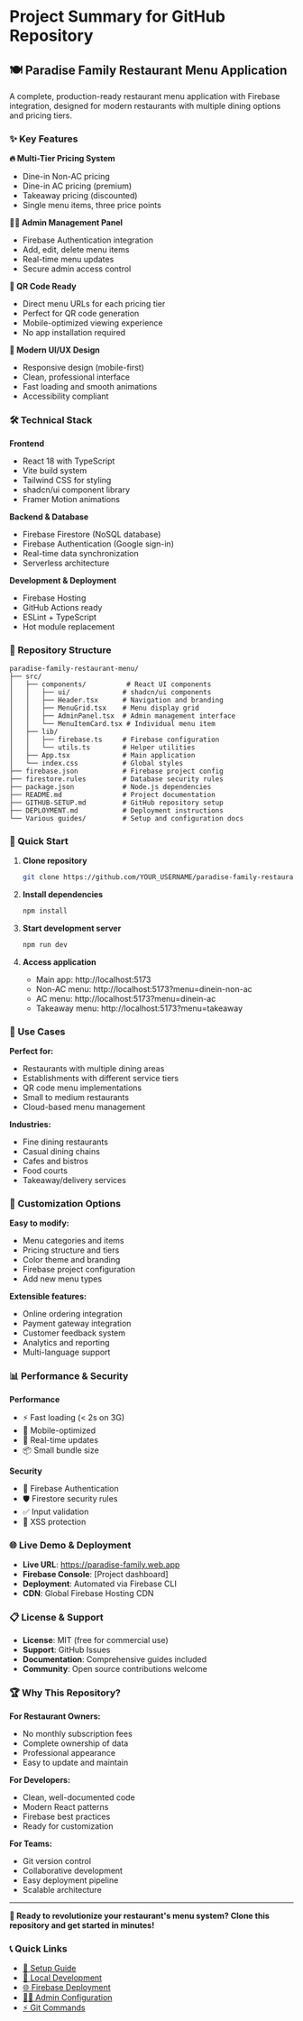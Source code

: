 # Project Summary for GitHub Repository

## 🍽️ Paradise Family Restaurant Menu Application

A complete, production-ready restaurant menu application with Firebase integration, designed for modern restaurants with multiple dining options and pricing tiers.

### ✨ Key Features

**🔥 Multi-Tier Pricing System**
- Dine-in Non-AC pricing
- Dine-in AC pricing (premium)  
- Takeaway pricing (discounted)
- Single menu items, three price points

**👨‍💼 Admin Management Panel**
- Firebase Authentication integration
- Add, edit, delete menu items
- Real-time menu updates
- Secure admin access control

**📱 QR Code Ready**
- Direct menu URLs for each pricing tier
- Perfect for QR code generation
- Mobile-optimized viewing experience
- No app installation required

**🎨 Modern UI/UX Design**
- Responsive design (mobile-first)
- Clean, professional interface
- Fast loading and smooth animations
- Accessibility compliant

### 🛠️ Technical Stack

**Frontend**
- React 18 with TypeScript
- Vite build system
- Tailwind CSS for styling
- shadcn/ui component library
- Framer Motion animations

**Backend & Database**
- Firebase Firestore (NoSQL database)
- Firebase Authentication (Google sign-in)
- Real-time data synchronization
- Serverless architecture

**Development & Deployment**
- Firebase Hosting
- GitHub Actions ready
- ESLint + TypeScript
- Hot module replacement

### 📁 Repository Structure

```
paradise-family-restaurant-menu/
├── src/
│   ├── components/          # React UI components
│   │   ├── ui/             # shadcn/ui components
│   │   ├── Header.tsx      # Navigation and branding
│   │   ├── MenuGrid.tsx    # Menu display grid
│   │   ├── AdminPanel.tsx  # Admin management interface
│   │   └── MenuItemCard.tsx # Individual menu item
│   ├── lib/
│   │   ├── firebase.ts     # Firebase configuration
│   │   └── utils.ts        # Helper utilities
│   ├── App.tsx             # Main application
│   └── index.css           # Global styles
├── firebase.json           # Firebase project config
├── firestore.rules         # Database security rules
├── package.json            # Node.js dependencies
├── README.md               # Project documentation
├── GITHUB-SETUP.md         # GitHub repository setup
├── DEPLOYMENT.md           # Deployment instructions
└── Various guides/         # Setup and configuration docs
```

### 🚀 Quick Start

1. **Clone repository**
   ```bash
   git clone https://github.com/YOUR_USERNAME/paradise-family-restaurant-menu.git
   ```

2. **Install dependencies**
   ```bash
   npm install
   ```

3. **Start development server**
   ```bash
   npm run dev
   ```

4. **Access application**
   - Main app: http://localhost:5173
   - Non-AC menu: http://localhost:5173?menu=dinein-non-ac
   - AC menu: http://localhost:5173?menu=dinein-ac
   - Takeaway menu: http://localhost:5173?menu=takeaway

### 🎯 Use Cases

**Perfect for:**
- Restaurants with multiple dining areas
- Establishments with different service tiers
- QR code menu implementations
- Small to medium restaurants
- Cloud-based menu management

**Industries:**
- Fine dining restaurants
- Casual dining chains
- Cafes and bistros
- Food courts
- Takeaway/delivery services

### 🔧 Customization Options

**Easy to modify:**
- Menu categories and items
- Pricing structure and tiers
- Color theme and branding
- Firebase project configuration
- Add new menu types

**Extensible features:**
- Online ordering integration
- Payment gateway integration
- Customer feedback system
- Analytics and reporting
- Multi-language support

### 📊 Performance & Security

**Performance**
- ⚡ Fast loading (< 2s on 3G)
- 📱 Mobile-optimized
- 🔄 Real-time updates
- 📦 Small bundle size

**Security**
- 🔐 Firebase Authentication
- 🛡️ Firestore security rules
- ✅ Input validation
- 🚫 XSS protection

### 🌐 Live Demo & Deployment

- **Live URL**: https://paradise-family.web.app
- **Firebase Console**: [Project dashboard]
- **Deployment**: Automated via Firebase CLI
- **CDN**: Global Firebase Hosting CDN

### 📋 License & Support

- **License**: MIT (free for commercial use)
- **Support**: GitHub Issues
- **Documentation**: Comprehensive guides included
- **Community**: Open source contributions welcome

### 🏆 Why This Repository?

**For Restaurant Owners:**
- No monthly subscription fees
- Complete ownership of data
- Professional appearance
- Easy to update and maintain

**For Developers:**
- Clean, well-documented code
- Modern React patterns
- Firebase best practices
- Ready for customization

**For Teams:**
- Git version control
- Collaborative development
- Easy deployment pipeline
- Scalable architecture

---

**🎉 Ready to revolutionize your restaurant's menu system? Clone this repository and get started in minutes!**

### 📞 Quick Links

- [🚀 Setup Guide](./GITHUB-SETUP.md)
- [🔧 Local Development](./README.md)
- [🌐 Firebase Deployment](./DEPLOYMENT.md)
- [👨‍💼 Admin Configuration](./ADMIN-SETUP.md)
- [⚡ Git Commands](./GIT-COMMANDS.md)